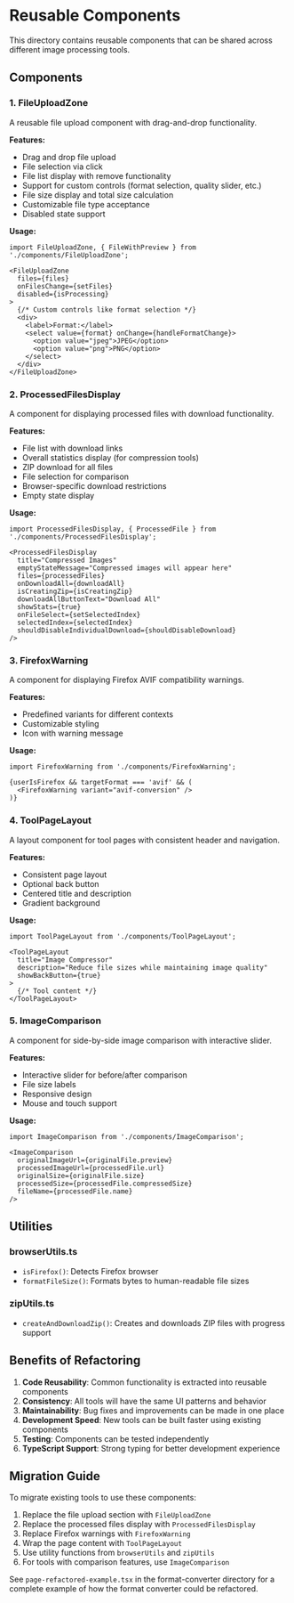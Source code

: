 # Reusable Components

This directory contains reusable components that can be shared across different image processing tools.

## Components

### 1. FileUploadZone
A reusable file upload component with drag-and-drop functionality.

**Features:**
- Drag and drop file upload
- File selection via click
- File list display with remove functionality
- Support for custom controls (format selection, quality slider, etc.)
- File size display and total size calculation
- Customizable file type acceptance
- Disabled state support

**Usage:**
```tsx
import FileUploadZone, { FileWithPreview } from './components/FileUploadZone';

<FileUploadZone
  files={files}
  onFilesChange={setFiles}
  disabled={isProcessing}
>
  {/* Custom controls like format selection */}
  <div>
    <label>Format:</label>
    <select value={format} onChange={handleFormatChange}>
      <option value="jpeg">JPEG</option>
      <option value="png">PNG</option>
    </select>
  </div>
</FileUploadZone>
```

### 2. ProcessedFilesDisplay
A component for displaying processed files with download functionality.

**Features:**
- File list with download links
- Overall statistics display (for compression tools)
- ZIP download for all files
- File selection for comparison
- Browser-specific download restrictions
- Empty state display

**Usage:**
```tsx
import ProcessedFilesDisplay, { ProcessedFile } from './components/ProcessedFilesDisplay';

<ProcessedFilesDisplay
  title="Compressed Images"
  emptyStateMessage="Compressed images will appear here"
  files={processedFiles}
  onDownloadAll={downloadAll}
  isCreatingZip={isCreatingZip}
  downloadAllButtonText="Download All"
  showStats={true}
  onFileSelect={setSelectedIndex}
  selectedIndex={selectedIndex}
  shouldDisableIndividualDownload={shouldDisableDownload}
/>
```

### 3. FirefoxWarning
A component for displaying Firefox AVIF compatibility warnings.

**Features:**
- Predefined variants for different contexts
- Customizable styling
- Icon with warning message

**Usage:**
```tsx
import FirefoxWarning from './components/FirefoxWarning';

{userIsFirefox && targetFormat === 'avif' && (
  <FirefoxWarning variant="avif-conversion" />
)}
```

### 4. ToolPageLayout
A layout component for tool pages with consistent header and navigation.

**Features:**
- Consistent page layout
- Optional back button
- Centered title and description
- Gradient background

**Usage:**
```tsx
import ToolPageLayout from './components/ToolPageLayout';

<ToolPageLayout
  title="Image Compressor"
  description="Reduce file sizes while maintaining image quality"
  showBackButton={true}
>
  {/* Tool content */}
</ToolPageLayout>
```

### 5. ImageComparison
A component for side-by-side image comparison with interactive slider.

**Features:**
- Interactive slider for before/after comparison
- File size labels
- Responsive design
- Mouse and touch support

**Usage:**
```tsx
import ImageComparison from './components/ImageComparison';

<ImageComparison
  originalImageUrl={originalFile.preview}
  processedImageUrl={processedFile.url}
  originalSize={originalFile.size}
  processedSize={processedFile.compressedSize}
  fileName={processedFile.name}
/>
```

## Utilities

### browserUtils.ts
- `isFirefox()`: Detects Firefox browser
- `formatFileSize()`: Formats bytes to human-readable file sizes

### zipUtils.ts
- `createAndDownloadZip()`: Creates and downloads ZIP files with progress support

## Benefits of Refactoring

1. **Code Reusability**: Common functionality is extracted into reusable components
2. **Consistency**: All tools will have the same UI patterns and behavior
3. **Maintainability**: Bug fixes and improvements can be made in one place
4. **Development Speed**: New tools can be built faster using existing components
5. **Testing**: Components can be tested independently
6. **TypeScript Support**: Strong typing for better development experience

## Migration Guide

To migrate existing tools to use these components:

1. Replace the file upload section with `FileUploadZone`
2. Replace the processed files display with `ProcessedFilesDisplay`
3. Replace Firefox warnings with `FirefoxWarning`
4. Wrap the page content with `ToolPageLayout`
5. Use utility functions from `browserUtils` and `zipUtils`
6. For tools with comparison features, use `ImageComparison`

See `page-refactored-example.tsx` in the format-converter directory for a complete example of how the format converter could be refactored. 